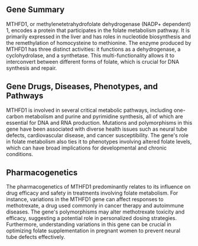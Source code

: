 ## Gene Summary
MTHFD1, or methylenetetrahydrofolate dehydrogenase (NADP+ dependent) 1, encodes a protein that participates in the folate metabolism pathway. It is primarily expressed in the liver and has roles in nucleotide biosynthesis and the remethylation of homocysteine to methionine. The enzyme produced by MTHFD1 has three distinct activities: it functions as a dehydrogenase, a cyclohydrolase, and a synthetase. This multi-functionality allows it to interconvert between different forms of folate, which is crucial for DNA synthesis and repair.

## Gene Drugs, Diseases, Phenotypes, and Pathways
MTHFD1 is involved in several critical metabolic pathways, including one-carbon metabolism and purine and pyrimidine synthesis, all of which are essential for DNA and RNA production. Mutations and polymorphisms in this gene have been associated with diverse health issues such as neural tube defects, cardiovascular disease, and cancer susceptibility. The gene's role in folate metabolism also ties it to phenotypes involving altered folate levels, which can have broad implications for developmental and chronic conditions.

## Pharmacogenetics
The pharmacogenetics of MTHFD1 predominantly relates to its influence on drug efficacy and safety in treatments involving folate metabolism. For instance, variations in the MTHFD1 gene can affect responses to methotrexate, a drug used commonly in cancer therapy and autoimmune diseases. The gene's polymorphisms may alter methotrexate toxicity and efficacy, suggesting a potential role in personalized dosing strategies. Furthermore, understanding variations in this gene can be crucial in optimizing folate supplementation in pregnant women to prevent neural tube defects effectively.